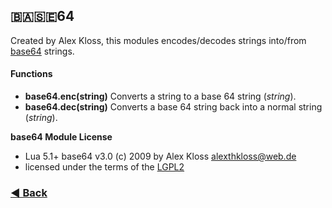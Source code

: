 ## 🇧​​​​​🇦​​​​​🇸​​​​​🇪​​​​​64

Created by Alex Kloss, this modules encodes/decodes strings into/from [base64](https://en.wikipedia.org/wiki/Base64) strings.

#### Functions
- **base64.enc(string)** Converts a string to a base 64 string (*string*).
- **base64.dec(string)** Converts a base 64 string back into a normal string (*string*).

**base64 Module License**
- Lua 5.1+ base64 v3.0 (c) 2009 by Alex Kloss <alexthkloss@web.de>
- licensed under the terms of the [LGPL2](https://www.gnu.org/licenses/old-licenses/lgpl-2.1.en.html)

### [◀ Back](https://centaurisoldier.github.io/LuaEx/)
